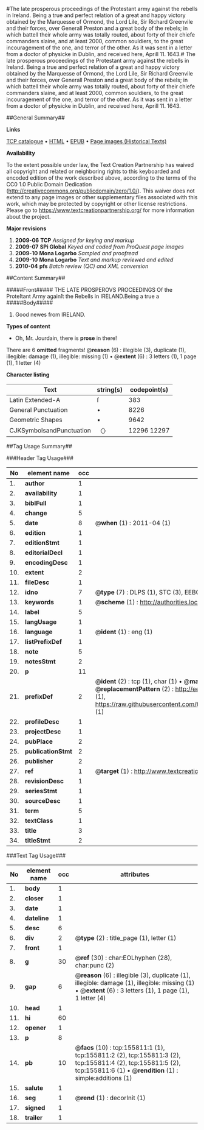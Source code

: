 #The late prosperous proceedings of the Protestant army against the rebells in Ireland. Being a true and perfect relation of a great and happy victory obtained by the Marquesse of Ormond, the Lord Lile, Sir Richard Greenvile and their forces, over Generall Preston and a great body of the rebels; in which battell their whole army was totally routed, about forty of their chiefe commanders slaine, and at least 2000, common souldiers, to the great incouragement of the one, and terror of the other. As it was sent in a letter from a doctor of physicke in Dublin, and received here, Aprill 11. 1643.#
The late prosperous proceedings of the Protestant army against the rebells in Ireland. Being a true and perfect relation of a great and happy victory obtained by the Marquesse of Ormond, the Lord Lile, Sir Richard Greenvile and their forces, over Generall Preston and a great body of the rebels; in which battell their whole army was totally routed, about forty of their chiefe commanders slaine, and at least 2000, common souldiers, to the great incouragement of the one, and terror of the other. As it was sent in a letter from a doctor of physicke in Dublin, and received here, Aprill 11. 1643.

##General Summary##

**Links**

[TCP catalogue](http://www.ota.ox.ac.uk/tcp/)  • 
[HTML](http://tei.it.ox.ac.uk/tcp/Texts-HTML/free/A84/A84498.html)  • 
[EPUB](http://tei.it.ox.ac.uk/tcp/Texts-EPUB/free/A84/A84498.epub) • 
[Page images (Historical Texts)](https://historicaltexts.jisc.ac.uk/eebo-99873372e)

**Availability**

To the extent possible under law, the Text Creation Partnership has waived all copyright and related or neighboring rights to this keyboarded and encoded edition of the work described above, according to the terms of the CC0 1.0 Public Domain Dedication (http://creativecommons.org/publicdomain/zero/1.0/). This waiver does not extend to any page images or other supplementary files associated with this work, which may be protected by copyright or other license restrictions. Please go to https://www.textcreationpartnership.org/ for more information about the project.

**Major revisions**

1. __2009-06__ __TCP__ *Assigned for keying and markup*
1. __2009-07__ __SPi Global__ *Keyed and coded from ProQuest page images*
1. __2009-10__ __Mona Logarbo__ *Sampled and proofread*
1. __2009-10__ __Mona Logarbo__ *Text and markup reviewed and edited*
1. __2010-04__ __pfs__ *Batch review (QC) and XML conversion*

##Content Summary##

#####Front#####
THE LATE PROSPEROVS PROCEEDINGS Of the Proteſtant Army againſt the Rebells in IRELAND.Being a true a
#####Body#####

1. Good newes from IRELAND.

**Types of content**

  * Oh, Mr. Jourdain, there is **prose** in there!

There are 6 **omitted** fragments! 
 @__reason__ (6) : illegible (3), duplicate (1), illegible: damage (1), illegible: missing (1)  •  @__extent__ (6) : 3 letters (1), 1 page (1), 1 letter (4)

**Character listing**


|Text|string(s)|codepoint(s)|
|---|---|---|
|Latin Extended-A|ſ|383|
|General Punctuation|•|8226|
|Geometric Shapes|▪|9642|
|CJKSymbolsandPunctuation|〈〉|12296 12297|

##Tag Usage Summary##

###Header Tag Usage###

|No|element name|occ|attributes|
|---|---|---|---|
|1.|__author__|1||
|2.|__availability__|1||
|3.|__biblFull__|1||
|4.|__change__|5||
|5.|__date__|8| @__when__ (1) : 2011-04 (1)|
|6.|__edition__|1||
|7.|__editionStmt__|1||
|8.|__editorialDecl__|1||
|9.|__encodingDesc__|1||
|10.|__extent__|2||
|11.|__fileDesc__|1||
|12.|__idno__|7| @__type__ (7) : DLPS (1), STC (3), EEBO-CITATION (1), PROQUEST (1), VID (1)|
|13.|__keywords__|1| @__scheme__ (1) : http://authorities.loc.gov/ (1)|
|14.|__label__|5||
|15.|__langUsage__|1||
|16.|__language__|1| @__ident__ (1) : eng (1)|
|17.|__listPrefixDef__|1||
|18.|__note__|5||
|19.|__notesStmt__|2||
|20.|__p__|11||
|21.|__prefixDef__|2| @__ident__ (2) : tcp (1), char (1)  •  @__matchPattern__ (2) : ([0-9\-]+):([0-9IVX]+) (1), (.+) (1)  •  @__replacementPattern__ (2) : http://eebo.chadwyck.com/downloadtiff?vid=$1&page=$2 (1), https://raw.githubusercontent.com/textcreationpartnership/Texts/master/tcpchars.xml#$1 (1)|
|22.|__profileDesc__|1||
|23.|__projectDesc__|1||
|24.|__pubPlace__|2||
|25.|__publicationStmt__|2||
|26.|__publisher__|2||
|27.|__ref__|1| @__target__ (1) : http://www.textcreationpartnership.org/docs/. (1)|
|28.|__revisionDesc__|1||
|29.|__seriesStmt__|1||
|30.|__sourceDesc__|1||
|31.|__term__|5||
|32.|__textClass__|1||
|33.|__title__|3||
|34.|__titleStmt__|2||


###Text Tag Usage###

|No|element name|occ|attributes|
|---|---|---|---|
|1.|__body__|1||
|2.|__closer__|1||
|3.|__date__|1||
|4.|__dateline__|1||
|5.|__desc__|6||
|6.|__div__|2| @__type__ (2) : title_page (1), letter (1)|
|7.|__front__|1||
|8.|__g__|30| @__ref__ (30) : char:EOLhyphen (28), char:punc (2)|
|9.|__gap__|6| @__reason__ (6) : illegible (3), duplicate (1), illegible: damage (1), illegible: missing (1)  •  @__extent__ (6) : 3 letters (1), 1 page (1), 1 letter (4)|
|10.|__head__|1||
|11.|__hi__|60||
|12.|__opener__|1||
|13.|__p__|8||
|14.|__pb__|10| @__facs__ (10) : tcp:155811:1 (1), tcp:155811:2 (2), tcp:155811:3 (2), tcp:155811:4 (2), tcp:155811:5 (2), tcp:155811:6 (1)  •  @__rendition__ (1) : simple:additions (1)|
|15.|__salute__|1||
|16.|__seg__|1| @__rend__ (1) : decorInit (1)|
|17.|__signed__|1||
|18.|__trailer__|1||
